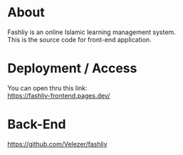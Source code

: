 # About
Fashliy is an online Islamic learning management system.  
This is the source code for front-end application.  

# Deployment / Access
You can open thru this link:  
https://fashliy-frontend.pages.dev/

# Back-End
https://github.com/Velezer/fashliy
